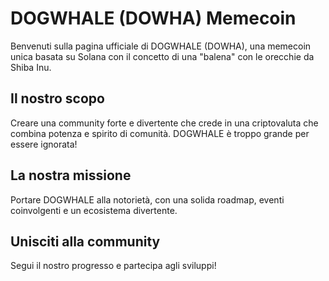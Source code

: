 # DOGWHALE (DOWHA) Memecoin

Benvenuti sulla pagina ufficiale di DOGWHALE (DOWHA), una memecoin unica basata su Solana con il concetto di una "balena" con le orecchie da Shiba Inu.

## Il nostro scopo
Creare una community forte e divertente che crede in una criptovaluta che combina potenza e spirito di comunità. DOGWHALE è troppo grande per essere ignorata!

## La nostra missione
Portare DOGWHALE alla notorietà, con una solida roadmap, eventi coinvolgenti e un ecosistema divertente.

## Unisciti alla community
Segui il nostro progresso e partecipa agli sviluppi!
